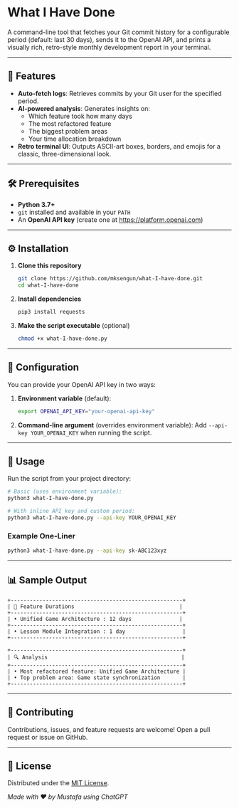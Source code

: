 # What I Have Done

A command-line tool that fetches your Git commit history for a configurable period (default: last 30 days), sends it to the OpenAI API, and prints a visually rich, retro-style monthly development report in your terminal.

---

## 🚀 Features

- **Auto-fetch logs**: Retrieves commits by your Git user for the specified period.
- **AI-powered analysis**: Generates insights on:
  - Which feature took how many days
  - The most refactored feature
  - The biggest problem areas
  - Your time allocation breakdown
- **Retro terminal UI**: Outputs ASCII-art boxes, borders, and emojis for a classic, three-dimensional look.

---

## 🛠 Prerequisites

- **Python 3.7+**
- `git` installed and available in your `PATH`
- An **OpenAI API key** (create one at https://platform.openai.com)

---

## ⚙️ Installation

1. **Clone this repository**
   ```bash
   git clone https://github.com/mksengun/what-I-have-done.git
   cd what-I-have-done
   ```

2. **Install dependencies**
   ```bash
   pip3 install requests
   ```

3. **Make the script executable** (optional)
   ```bash
   chmod +x what-I-have-done.py
   ```

---

## 🔧 Configuration

You can provide your OpenAI API key in two ways:

1. **Environment variable** (default):
   ```bash
   export OPENAI_API_KEY="your-openai-api-key"
   ```

2. **Command-line argument** (overrides environment variable):
   Add `--api-key YOUR_OPENAI_KEY` when running the script.

---

## 🚀 Usage

Run the script from your project directory:

```bash
# Basic (uses environment variable):
python3 what-I-have-done.py

# With inline API key and custom period:
python3 what-I-have-done.py --api-key YOUR_OPENAI_KEY
```

### Example One-Liner

```bash
python3 what-I-have-done.py --api-key sk-ABC123xyz
```

---

## 📊 Sample Output

```text
+------------------------------------------------------+   
| 🚀 Feature Durations                                 |   
+------------------------------------------------------+   
| • Unified Game Architecture : 12 days               |   
+------------------------------------------------------+   
| • Lesson Module Integration : 1 day                  |   
+------------------------------------------------------+   

+------------------------------------------------------+   
| 🔍 Analysis                                          |   
+------------------------------------------------------+   
| • Most refactored feature: Unified Game Architecture |   
| • Top problem area: Game state synchronization       |   
+------------------------------------------------------+   
```

---

## 🤝 Contributing

Contributions, issues, and feature requests are welcome! Open a pull request or issue on GitHub.

---

## 📄 License

Distributed under the [MIT License](LICENSE).

*Made with ❤️ by Mustafa using ChatGPT*
